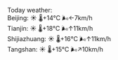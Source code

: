Today weather:  
Beijing: ☀️   🌡️+14°C 🌬️←7km/h  
Tianjin: ☀️   🌡️+18°C 🌬️↑11km/h  
Shijiazhuang: ☀️   🌡️+16°C 🌬️↑11km/h  
Tangshan: ☀️   🌡️+15°C 🌬️↗10km/h  
